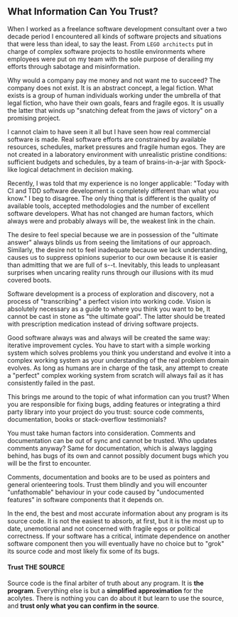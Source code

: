 ## What Information Can You Trust?

When I worked as a freelance software development consultant over a two decade period I encountered all kinds of software projects and situations that were less than ideal, to say the least. From `LEGO architects` put in charge of complex software projects to hostile environments where employees were put on my team with the sole purpose of derailing my efforts through sabotage and misinformation. 

Why would a company pay me money and not want me to succeed? The company does not exist. It is an abstract concept, a legal fiction. What exists is a group of human individuals working under the umbrella of that legal fiction, who have their own goals, fears and fragile egos. It is usually the latter that winds up "snatching defeat from the jaws of victory" on a promising project.    

I cannot claim to have seen it all but I have seen how real commercial software is made. Real software efforts are constrained by available resources, schedules, market pressures and fragile human egos. They are not created in a laboratory environment with unrealistic pristine conditions: sufficient budgets and schedules, by a team of brains-in-a-jar with Spock-like logical detachment in decision making. 
 
Recently, I was told that my experience is no longer applicable: "Today with CI and TDD software development is completely different than what you know." I beg to disagree. The only thing that is different is the quality of available tools, accepted methodologies and the number of excellent software developers. What has not changed are human factors, which always were and probably always will be, the weakest link in the chain.  

The desire to feel special because we are in possession of the "ultimate answer" always blinds us from seeing the limitations of our approach. Similarly, the desire not to feel inadequate because we lack understanding, causes us to suppress opinions superior to our own because it is easier than admitting that we are full of s--t. Inevitably, this leads to unpleasant surprises when uncaring reality runs through our illusions with its mud covered boots.

Software development is a process of exploration and discovery, not a process of "transcribing" a perfect vision into working code. Vision is absolutely necessary as a guide to where you think you want to be, It cannot be cast in stone as "the ultimate goal". The latter should be treated with prescription medication instead of driving software projects.

Good software always was and always will be created the same way: iterative improvement cycles. You have to start with a simple working system which solves problems you think you understand and evolve it into a complex working system as your understanding of the real problem domain evolves. As long as humans are in charge of the task, any attempt to create a "perfect" complex working system from scratch will always fail as it has consistently failed in the past. 

This brings me around to the topic of what information can you trust? When you are responsible for fixing bugs, adding features or integrating a third party library into your project do you trust: source code comments, documentation, books or stack-overflow testimonials? 

You must take human factors into consideration. Comments and documentation can be out of sync and cannot be trusted. Who updates comments anyway? Same for documentation, which is always lagging behind, has bugs of its own and cannot possibly document bugs which you will be the first to encounter. 

Comments, documentation and books are to be used as pointers and general orienteering tools. Trust them blindly and you will encounter "unfathomable" behaviour in your code caused by "undocumented features" in software components that it depends on.  

In the end, the best and most accurate information about any program is its source code. It is not the easiest to absorb, at first, but it is the most up to date, unemotional and not concerned with fragile egos or political correctness. If your software has a critical, intimate dependence on another software component then you will eventually have no choice but to "grok" its source code and most likely fix some of its bugs.

#### Trust THE SOURCE

Source code is the final arbiter of truth about any program. It is **the program**. Everything else is but a **simplified approximation** for the acolytes. There is nothing you can do about it but learn to use the source, and **trust only what you can confirm in the source**.

[IntelliJ IDEA]: https://www.jetbrains.com/idea/#chooseYourEdition
[intellij-community]: https://github.com/JetBrains/intellij-community
